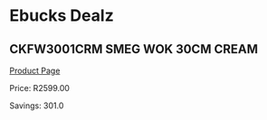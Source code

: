 
# Ebucks Dealz
## CKFW3001CRM SMEG WOK 30CM CREAM
[Product Page](https://www.ebucks.com/web/shop/productSelected.do?prodId=1170700533&catId=704983235)

Price: R2599.00

Savings: 301.0


	